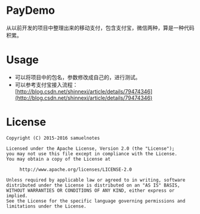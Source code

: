 PayDemo
====
从以前开发的项目中整理出来的移动支付，包含支付宝，微信两种，算是一种代码积累。

Usage
=====
* 可以将项目中的包名，参数修改成自己的，进行测试。 
* 可以参考支付宝接入流程： [http://blog.csdn.net/shinnexi/article/details/79474346](http://blog.csdn.net/shinnexi/article/details/79474346)


License
=======

    Copyright (C) 2015-2016 samuelnotes

    Licensed under the Apache License, Version 2.0 (the "License");
    you may not use this file except in compliance with the License.
    You may obtain a copy of the License at

         http://www.apache.org/licenses/LICENSE-2.0

    Unless required by applicable law or agreed to in writing, software
    distributed under the License is distributed on an "AS IS" BASIS,
    WITHOUT WARRANTIES OR CONDITIONS OF ANY KIND, either express or implied.
    See the License for the specific language governing permissions and
    limitations under the License.

